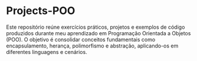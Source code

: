 # Projects-POO
Este repositório reúne exercícios práticos, projetos e exemplos de código produzidos durante meu aprendizado em Programação Orientada a Objetos (POO). O objetivo é consolidar conceitos fundamentais como encapsulamento, herança, polimorfismo e abstração, aplicando-os em diferentes linguagens e cenários.
